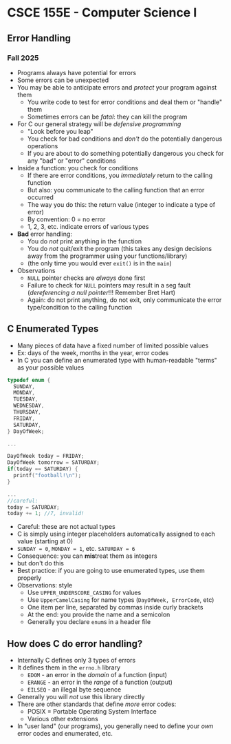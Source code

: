 
# CSCE 155E - Computer Science I
## Error Handling
### Fall 2025

* Programs always have potential for errors
* Some errors can be unexpected
* You may be able to anticipate errors and *protect* your program against them
  * You write code to test for error conditions and deal them or "handle" them
  * Sometimes errors can be *fatal*: they can kill the program
* For C our general strategy will be *defensive programming*
  * "Look before you leap"
  * You check for bad conditions and *don't* do the potentially dangerous operations
  * If you are about to do something potentially dangerous you check for any "bad" or "error" conditions
* Inside a function: you check for conditions
  * If there are error conditions, you *immediately* return to the calling function
  * But also: you communicate to the calling function that an error occurred
  * The way you do this: the return value (integer to indicate a type of error)
  * By convention: 0 = no error
  * 1, 2, 3, etc. indicate errors of various types
* **Bad** error handling:
  * You do *not* print anything in the function
  * You do *not* quit/exit the program (this takes any design decisions away from the programmer using your functions/library)
  * (the only time you would ever `exit()` is in the `main`)
* Observations
  * `NULL` pointer checks are *always* done first
  * Failure to check for `NULL` pointers may result in a seg fault (*dereferencing a null pointer*!!!  Remember Bret Hart)
  * Again: do not print anything, do not exit, only communicate the error type/condition to the calling function

## C Enumerated Types

* Many pieces of data have a fixed number of limited possible values
* Ex: days of the week, months in the year, error codes
* In C you can define an enumerated type with human-readable "terms" as your possible values


```c
typedef enum {
  SUNDAY,
  MONDAY,
  TUESDAY,
  WEDNESDAY,
  THURSDAY,
  FRIDAY,
  SATURDAY,
} DayOfWeek;

...

DayOfWeek today = FRIDAY;
DayOfWeek tomorrow = SATURDAY;
if(today == SATURDAY) {
  printf("football!\n");
}

...
//careful:
today = SATURDAY;
today += 1; //7, invalid!
```

* Careful: these are not actual types
* C is simply using integer placeholders automatically assigned to each value (starting at 0)
* `SUNDAY = 0`, `MONDAY = 1`, etc. `SATURDAY = 6`
* Consequence: you can **mis**treat them as integers
* but don't do this
* Best practice: if you are going to use enumerated types, use them properly
* Observations: style
  * Use `UPPER_UNDERSCORE_CASING` for values
  * Use `UpperCamelCasing` for name types (`DayOfWeek, ErrorCode`, etc)
  * One item per line, separated by commas inside curly brackets
  * At the end: you provide the name and a semicolon
  * Generally you declare `enum`s in a header file

## How does C do error handling?

* Internally C defines only 3 types of errors
* It defines them in the `errno.h` library
  * `EDOM` - an error in the *domain* of a function (input)
  * `ERANGE` - an error in the *range* of a function (output)
  * `EILSEQ` - an illegal byte sequence
* Generally you will *not* use this library directly
* There are other standards that define *more* error codes:
  * POSIX = Portable Operating System Interface
  * Various other extensions
* In "user land" (our programs), you generally need to define your *own* error codes and enumerated, etc.



```text












```
